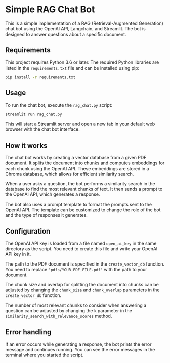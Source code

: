 # Simple RAG Chat Bot

This is a simple implementation of a RAG (Retrieval-Augmented Generation) chat bot using the OpenAI API, Langchain, and Streamlit. The bot is designed to answer questions about a specific document.

## Requirements

This project requires Python 3.6 or later. The required Python libraries are listed in the `requirements.txt` file and can be installed using pip:

```bash
pip install -r requirements.txt
```

## Usage

To run the chat bot, execute the `rag_chat.py` script:

```bash
streamlit run rag_chat.py
```

This will start a Streamlit server and open a new tab in your default web browser with the chat bot interface.

## How it works

The chat bot works by creating a vector database from a given PDF document. It splits the document into chunks and computes embeddings for each chunk using the OpenAI API. These embeddings are stored in a Chroma database, which allows for efficient similarity search.

When a user asks a question, the bot performs a similarity search in the database to find the most relevant chunks of text. It then sends a prompt to the OpenAI API, which generates a response.

The bot also uses a prompt template to format the prompts sent to the OpenAI API. The template can be customized to change the role of the bot and the type of responses it generates.

## Configuration

The OpenAI API key is loaded from a file named `open_ai_key` in the same directory as the script. You need to create this file and write your OpenAI API key in it.

The path to the PDF document is specified in the `create_vector_db` function. You need to replace `'pdfs/YOUR_PDF_FILE.pdf'` with the path to your document.

The chunk size and overlap for splitting the document into chunks can be adjusted by changing the `chunk_size` and `chunk_overlap` parameters in the `create_vector_db` function.

The number of most relevant chunks to consider when answering a question can be adjusted by changing the `k` parameter in the `similarity_search_with_relevance_scores` method.

## Error handling

If an error occurs while generating a response, the bot prints the error message and continues running. You can see the error messages in the terminal where you started the script.

